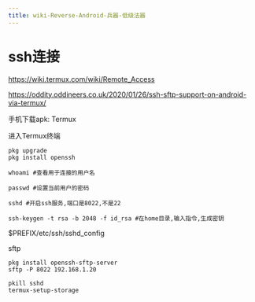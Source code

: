 ```yaml
---
title: wiki-Reverse-Android-兵器-低级法器
---
```

# ssh连接

https://wiki.termux.com/wiki/Remote_Access

https://oddity.oddineers.co.uk/2020/01/26/ssh-sftp-support-on-android-via-termux/

手机下载apk: Termux

进入Termux终端

```
pkg upgrade
pkg install openssh

whoami #查看用于连接的用户名

passwd #设置当前用户的密码

sshd #开启ssh服务,端口是8022,不是22

ssh-keygen -t rsa -b 2048 -f id_rsa #在home目录,输入指令,生成密钥
```



$PREFIX/etc/ssh/sshd_config



sftp

```
pkg install openssh-sftp-server
sftp -P 8022 192.168.1.20
```



```
pkill sshd
termux-setup-storage
```

